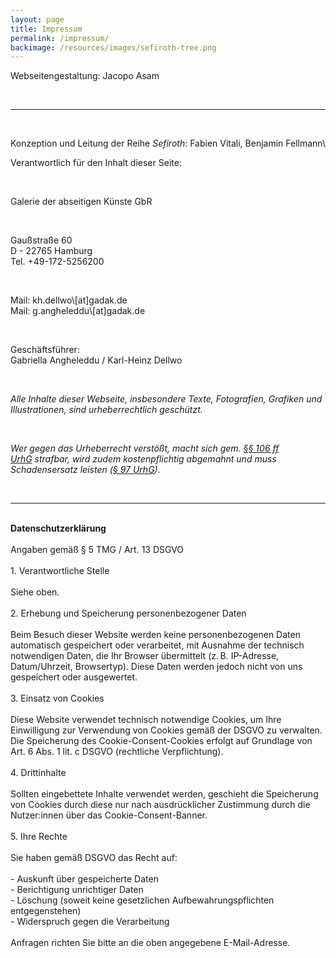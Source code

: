 ```yaml
---
layout: page
title: Impressum
permalink: /impressum/
backimage: /resources/images/sefiroth-tree.png
---
```

<p>Webseitengestaltung: Jacopo Asam</p>
<br>
<hr>
<br>

Konzeption und Leitung der Reihe *Sefiroth*: Fabien Vitali, Benjamin Fellmann\

<p>Verantwortlich für den Inhalt dieser Seite:</p>
<br>
<p>Galerie der abseitigen Künste GbR</p>
<br>
<p>Gaußstraße 60<br>D - 22765 Hamburg<br>Tel. +49-172-5256200</p>
<br>
<p>Mail: kh.dellwo\[at]gadak.de<br>Mail: g.angheleddu\[at]gadak.de</p>
<br>
<p>Geschäftsführer:<br>Gabriella Angheleddu / Karl-Heinz Dellwo</p>
<br>
<p><em>Alle Inhalte dieser Webseite, insbesondere Texte, Fotografien, Grafiken und Illustrationen, sind urheberrechtlich geschützt.</em></p>
<br>
<p><em>Wer gegen das Urheberrecht verstößt, macht sich gem.&nbsp;</em><a title="(opens in a new window)" href="https://dejure.org/gesetze/UrhG/106.html" rel="noreferrer" data-extlink=""><em>§§ 106 ff UrhG</em></a><em>&nbsp;strafbar, wird zudem kostenpflichtig abgemahnt und muss Schadensersatz leisten (</em><a title="(opens in a new window)" href="https://dejure.org/gesetze/UrhG/97.html" rel="noreferrer" data-extlink=""><em>§&nbsp;97 UrhG</em></a><em>).</em></p>
<br>
<hr>
<br>
<b>Datenschutzerklärung</b><br>
<br>
Angaben gemäß § 5 TMG / Art. 13 DSGVO<br>
<br>
	1. Verantwortliche Stelle<br>
<br>Siehe oben.<br>
<br>
	2. Erhebung und Speicherung personenbezogener Daten<br>
<br>
Beim Besuch dieser Website werden keine personenbezogenen Daten automatisch gespeichert oder verarbeitet, mit Ausnahme der technisch notwendigen Daten, die Ihr Browser übermittelt (z. B. IP-Adresse, Datum/Uhrzeit, Browsertyp). Diese Daten werden jedoch nicht von uns gespeichert oder ausgewertet.<br>
<br>
	3. Einsatz von Cookies<br>
<br>
Diese Website verwendet technisch notwendige Cookies, um Ihre Einwilligung zur Verwendung von Cookies gemäß der DSGVO zu verwalten.<br>
Die Speicherung des Cookie-Consent-Cookies erfolgt auf Grundlage von Art. 6 Abs. 1 lit. c DSGVO (rechtliche Verpflichtung).<br>
<br>
	4. Drittinhalte<br>
<br>Sollten eingebettete Inhalte verwendet werden, geschieht die Speicherung von Cookies durch diese nur nach ausdrücklicher Zustimmung durch die Nutzer:innen über das Cookie-Consent-Banner.<br>
<br>
	5. Ihre Rechte<br>
<br>
Sie haben gemäß DSGVO das Recht auf:<br>
<br>
	- Auskunft über gespeicherte Daten<br>
	- Berichtigung unrichtiger Daten<br>
	- Löschung (soweit keine gesetzlichen Aufbewahrungspflichten entgegenstehen)<br>
	- Widerspruch gegen die Verarbeitung<br><br>
Anfragen richten Sie bitte an die oben angegebene E-Mail-Adresse.<br>

